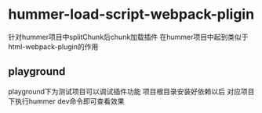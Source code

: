 # hummer-load-script-webpack-pligin
针对hummer项目中splitChunk后chunk加载插件
在hummer项目中起到类似于html-webpack-plugin的作用

## playground
playground下为测试项目可以调试插件功能 项目根目录安装好依赖以后 对应项目下执行hummer dev命令即可查看效果